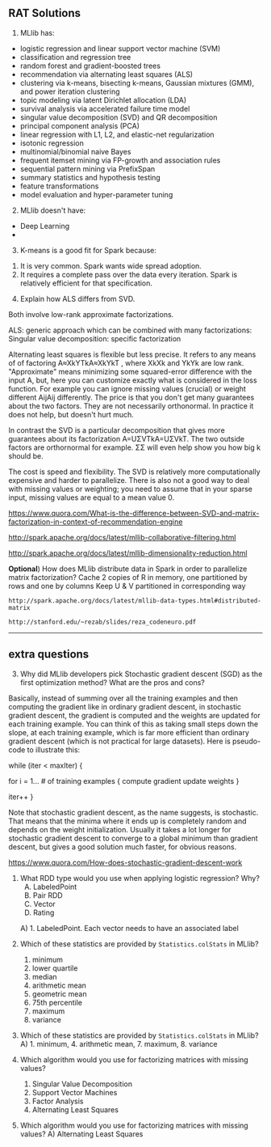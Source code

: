 RAT Solutions
--------

1) MLlib has:
- logistic regression and linear support vector machine (SVM)
- classification and regression tree
- random forest and gradient-boosted trees
- recommendation via alternating least squares (ALS)
- clustering via k-means, bisecting k-means, Gaussian mixtures (GMM), and power iteration clustering
- topic modeling via latent Dirichlet allocation (LDA)
- survival analysis via accelerated failure time model
- singular value decomposition (SVD) and QR decomposition
- principal component analysis (PCA)
- linear regression with L1, L2, and elastic-net regularization
- isotonic regression
- multinomial/binomial naive Bayes
- frequent itemset mining via FP-growth and association rules
- sequential pattern mining via PrefixSpan
- summary statistics and hypothesis testing
- feature transformations
- model evaluation and hyper-parameter tuning

2) MLlib doesn't have:
- Deep Learning
-  

3) K-means is a good fit for Spark because:
1. It is very common. Spark wants wide spread adoption.  
2. It requires a complete pass over the data every iteration. Spark is relatively efficient for that specification.

4) Explain how ALS differs from SVD.

Both involve low-rank approximate factorizations.

ALS: generic approach which can be combined with many factorizations:   Singular value decomposition: specific factorization 

Alternating least squares is flexible but less precise. It refers to any means of of factoring  A≈XkYTkA≈XkYkT , where  XkXk  and  YkYk  are low rank. "Approximate" means minimizing some squared-error difference with the input A, but, here you can customize exactly what is considered in the loss function. For example you can ignore missing values (crucial) or weight different  AijAij  differently. The price is that you don't get many guarantees about the two factors. They are not necessarily orthonormal. In practice it does not help, but doesn't hurt much.

In contrast the SVD is a particular decomposition that gives more guarantees about its factorization A=UΣVTkA=UΣVkT. The two outside factors are orthornormal for example. ΣΣ will even help show you how big k should be.

The cost is speed and flexibility. The SVD is relatively more computationally expensive and harder to parallelize. There is also not a good way to deal with missing values or weighting; you need to assume that in your sparse input, missing values are equal to a mean value 0. 

https://www.quora.com/What-is-the-difference-between-SVD-and-matrix-factorization-in-context-of-recommendation-engine

http://spark.apache.org/docs/latest/mllib-collaborative-filtering.html

http://spark.apache.org/docs/latest/mllib-dimensionality-reduction.html

__Optional__) How does MLlib distribute data in Spark in order to parallelize matrix factorization?
    Cache 2 copies of R in memory, one partitioned by rows and one by columns
    Keep U & V partitioned in corresponding way

    http://spark.apache.org/docs/latest/mllib-data-types.html#distributed-matrix

    http://stanford.edu/~rezab/slides/reza_codeneuro.pdf
---
extra questions
---

3) Why did MLlib developers pick Stochastic gradient descent (SGD) as the first optimization method? What are the pros and cons?

Basically, instead of summing over all the training examples and then computing the gradient like in ordinary gradient descent, in stochastic gradient descent, the gradient is computed and the weights are updated for each training example. You can think of this as taking small steps down the slope, at each training example, which is far more efficient than ordinary gradient descent (which is not practical for large datasets). Here is pseudo-code to illustrate this:

while (iter < maxIter)
{

   for i = 1... # of training examples
   {
        compute gradient
        update weights
   }

   iter++
}

Note that stochastic gradient descent, as the name suggests, is stochastic. That means that the minima where it ends up is completely random and depends on the weight initialization. Usually it takes a lot longer for stochastic gradient descent to converge to a global minimum than gradient descent, but gives a good solution much faster, for obvious reasons.

https://www.quora.com/How-does-stochastic-gradient-descent-work

1) What RDD type would you use when applying logistic regression? Why?  
&nbsp;&nbsp;A. LabeledPoint  
&nbsp;&nbsp;B. Pair RDD  
&nbsp;&nbsp;C. Vector  
&nbsp;&nbsp;D. Rating  

    A) 1. LabeledPoint. Each vector needs to have an associated label

2. Which of these statistics are provided by `Statistics.colStats` in MLlib?
    1. minimum
    2. lower quartile
    3. median
    4. arithmetic mean
    5. geometric mean
    6. 75th percentile
    7. maximum
    8. variance

2. Which of these statistics are provided by `Statistics.colStats` in MLlib?
    A) 1. minimum, 4. arithmetic mean, 7. maximum, 8. variance


2. Which algorithm would you use for factorizing matrices with missing values?
    1. Singular Value Decomposition
    2. Support Vector Machines
    3. Factor Analysis
    4. Alternating Least Squares

3. Which algorithm would you use for factorizing matrices with missing values?
    A) Alternating Least Squares